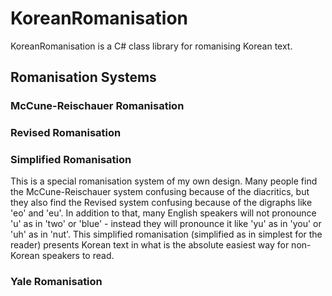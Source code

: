 KoreanRomanisation
==================

KoreanRomanisation is a C# class library for romanising Korean text.

Romanisation Systems
--------------------

### McCune-Reischauer Romanisation

### Revised Romanisation

### Simplified Romanisation

This is a special romanisation system of my own design. Many people find the McCune-Reischauer system confusing because of the diacritics, but they also find
the Revised system confusing because of the digraphs like 'eo' and 'eu'. In addition to that, many English speakers will not pronounce 'u' as in 'two' or 'blue' - 
instead they will pronounce it like 'yu' as in 'you' or 'uh' as in 'nut'. This simplified romanisation (simplified as in simplest for the reader) presents Korean
text in what is the absolute easiest way for non-Korean speakers to read.

### Yale Romanisation